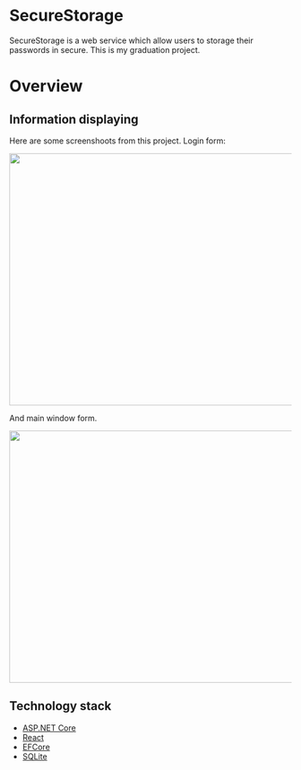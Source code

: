 # SecureStorage
SecureStorage is a web service which allow users to storage their passwords in secure. This is my graduation project.
# Overview
## Information displaying
Here are some screenshoots from this project. Login form:
<p align="center">
 <img width="750" height="450" align="center" src="https://funkyimg.com/i/35iJ7.png">
</p>
And main window form.
<p align="center">
 <img width="750" height="450" align="center" src="https://funkyimg.com/i/35iJ8.png">
</p>

## Technology stack
* [ASP.NET Core](https://github.com/dotnet/aspnetcore)
* [React](https://reactjs.org/)
* [EFCore](https://github.com/dotnet/efcore)
* [SQLite](https://www.sqlite.org/index.html)